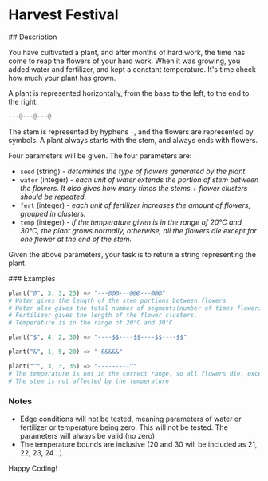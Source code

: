 # Harvest Festival

## Description

You have cultivated a plant, and after months of hard work, the time has come to reap the flowers of your hard work. When it was growing, you added water and fertilizer, and kept a constant temperature. It's time check how much your plant has grown.

A plant is represented horizontally, from the base to the left, to the end to the right:

```python
---@---@---@
```

The stem is represented by hyphens `-`, and the flowers are represented by symbols. A plant always starts with the stem, and always ends with flowers.

Four parameters will be given. The four parameters are:

* `seed` (string) - _determines the type of flowers generated by the plant._
* `water` (integer) - _each unit of water extends the portion of stem between the flowers. It also gives how many times the stems + flower clusters should be repeated._
* `fert` (integer) - _each unit of fertilizer increases the amount of flowers, grouped in clusters._
* `temp` (integer) - _if the temperature given is in the range of 20°C and 30°C, the plant grows normally, otherwise, all the flowers die except for one flower at the end of the stem._

Given the above parameters, your task is to return a string representing the plant.

### Examples

```python
plant("@", 3, 3, 25) => "---@@@---@@@---@@@"
# Water gives the length of the stem portions between flowers
# Water also gives the total number of segments(number of times flowers + stems should be repeated)
# Fertilizer gives the length of the flower clusters.
# Temperature is in the range of 20°C and 30°C

plant("$", 4, 2, 30) => "----$$----$$----$$----$$"

plant("&", 1, 5, 20) => "-&&&&&"

plant("^", 3, 3, 35) => "---------^"
# The temperature is not in the correct range, so all flowers die, except the last one at the end.
# The stem is not affected by the temperature
```

### Notes

* Edge conditions will not be tested, meaning parameters of water or fertilizer or temperature being zero. This will not be tested. The parameters will always be valid (no zero).
* The temperature bounds are inclusive (20 and 30 will be included as 21, 22, 23, 24...).

Happy Coding!
